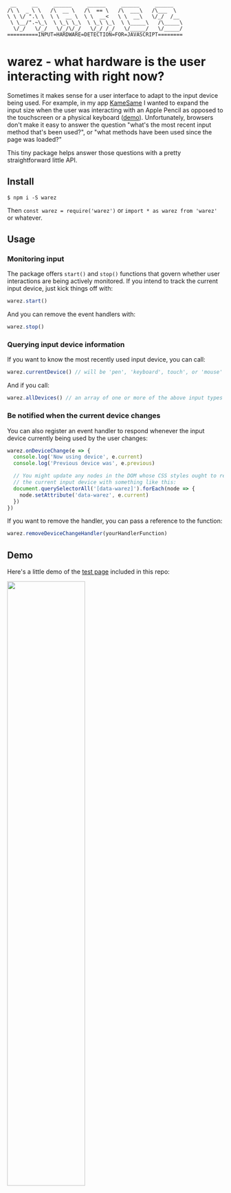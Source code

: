 ```
 __     __     ______     ______     ______     ______
/\ \  _ \ \   /\  __ \   /\  == \   /\  ___\   /\___  \
\ \ \/ ".\ \  \ \  __ \  \ \  __<   \ \  __\   \/_/  /__
 \ \__/".~\_\  \ \_\ \_\  \ \_\ \_\  \ \_____\   /\_____\
  \/_/   \/_/   \/_/\/_/   \/_/ /_/   \/_____/   \/_____/
==========INPUT=HARDWARE=DETECTION=FOR=JAVASCRIPT========
```

# warez - what hardware is the user interacting with right now?

Sometimes it makes sense for a user interface to adapt to the input device being
used. For example, in my app [KameSame](https://kamesame.com) I wanted to expand
the input size when the user was interacting with an Apple Pencil as opposed to
the touchscreen or a physical keyboard
([demo](https://twitter.com/searls/status/1484717281406078978)). Unfortunately,
browsers don't make it easy to answer the question "what's the most recent input
method that's been used?", or "what methods have been used since the page was
loaded?"

This tiny package helps answer those questions with a pretty straightforward
little API.

## Install

```
$ npm i -S warez
```

Then `const warez = require('warez')` or `import * as warez from 'warez'` or
whatever.

## Usage

### Monitoring input

The package offers `start()` and `stop()` functions that govern whether user
interactions are being actively monitored. If you intend to track the current
input device, just kick things off with:

```js
warez.start()
```

And you can remove the event handlers with:

```js
warez.stop()
```

### Querying input device information

If you want to know the most recently used input device, you can call:

```js
warez.currentDevice() // will be 'pen', 'keyboard', touch', or 'mouse'
```

And if you call:

```js
warez.allDevices() // an array of one or more of the above input types
```

### Be notified when the current device changes

You can also register an event handler to respond whenever the input device
currently being used by the user changes:

```js
warez.onDeviceChange(e => {
  console.log('Now using device', e.current)
  console.log('Previous device was', e.previous)

  // You might update any nodes in the DOM whose CSS styles ought to reflect
  // the current input device with something like this:
  document.querySelectorAll('[data-warez]').forEach(node => {
    node.setAttribute('data-warez', e.current)
  })
})
```

If you want to remove the handler, you can pass a reference to the function:

```js
warez.removeDeviceChangeHandler(yourHandlerFunction)
```

## Demo

Here's a little demo of the [test page](/test.html) included in this repo:

<img src="https://user-images.githubusercontent.com/79303/150662901-e1a0810f-afa3-4259-8127-1935c2e96616.gif" width="60%"/>
